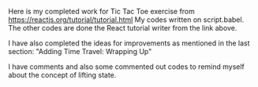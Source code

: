 Here is my completed work for Tic Tac Toe exercise from https://reactjs.org/tutorial/tutorial.html
My codes written on script.babel. The other codes are done the React tutorial writer from the link above.

I have also completed the ideas for improvements as mentioned in the last section: "Adding Time Travel: Wrapping Up"

I have comments and also some commented out codes to remind myself about the concept of lifting state.
